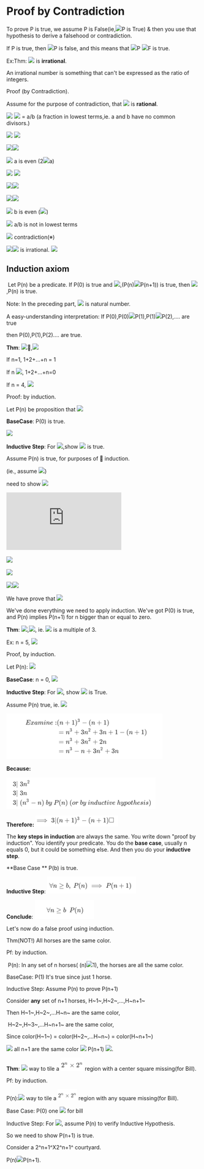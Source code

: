 # Proof by Contradiction

To prove P is true, we assume P is False(ie,![](http://latex.codecogs.com/gif.latex?\neg)P is True) & then you use that hypothesis to derive a falsehood or contradiction.

If P is true, then   ![](http://latex.codecogs.com/gif.latex?\neg)P  is false,  and this means that  ![](http://latex.codecogs.com/gif.latex?\neg)P ![](http://latex.codecogs.com/gif.latex?\implies)F is true.



Ex:Thm: ![](http://latex.codecogs.com/gif.latex?\sqrt{2}) is **irrational**.

An irrational number is something that can't be expressed as the ratio of integers.

Proof  (by Contradiction).

Assume for the purpose of contradiction,  that ![](http://latex.codecogs.com/gif.latex?\sqrt{2}) is **rational**.

![](http://latex.codecogs.com/gif.latex?\implies) ![](http://latex.codecogs.com/gif.latex?\sqrt{2}) = a/b (a fraction in lowest terms,ie. a and b have no common divisors.)

![](http://latex.codecogs.com/gif.latex?\implies) ![](http://latex.codecogs.com/gif.latex?{2=a^2/b^2})

![](http://latex.codecogs.com/gif.latex?\implies)![](http://latex.codecogs.com/gif.latex?{2b^2=a^2})

![](http://latex.codecogs.com/gif.latex?\implies) a is even  (2![](http://latex.codecogs.com/gif.latex?\mid)a)

![](http://latex.codecogs.com/gif.latex?\implies) ![](http://latex.codecogs.com/gif.latex?4\mid{a^2})

![](http://latex.codecogs.com/gif.latex?\implies)![](http://latex.codecogs.com/gif.latex?4\mid{2b^2})

![](http://latex.codecogs.com/gif.latex?\implies)![](http://latex.codecogs.com/gif.latex?\2\mid{b^2})

![](http://latex.codecogs.com/gif.latex?\implies) b is even (![](http://latex.codecogs.com/gif.latex?2\mid{b}))

![](http://latex.codecogs.com/gif.latex?\implies) a/b is not in lowest terms

![](http://latex.codecogs.com/gif.latex?\implies) contradiction(※)

![](http://latex.codecogs.com/gif.latex?\implies)![](http://latex.codecogs.com/gif.latex?\sqrt{2}) is irrational.  ![](http://latex.codecogs.com/gif.latex?\square)



## Induction axiom

​		Let P(n) be a predicate. If P(0) is true and <img src="http://latex.codecogs.com/gif.latex?\forall{n}\in\mathbb{N}"/>,(P(n)![](http://latex.codecogs.com/gif.latex?\implies)P(n+1)) is true, then ![](http://latex.codecogs.com/gif.latex?\forall{n}\in\mathbb{N}),P(n) is true.

Note: In the preceding part, ![](http://latex.codecogs.com/gif.latex?\mathbb{N}) is natural number.

A easy-understanding interpretation: If P(0),P(0)![](http://latex.codecogs.com/gif.latex?\implies)P(1),P(1)![](http://latex.codecogs.com/gif.latex?\implies)P(2),.... are true

then P(0),P(1),P(2).... are true.



**Thm**: ![](http://latex.codecogs.com/gif.latex?\forall{n}\geqslant{0}),![](http://latex.codecogs.com/gif.latex?1+2+3+...+n=\sum_{i=1}^{n}i=\sum_{.}^{1\leq{i}\leq{n}}{i}=\sum_{1\leqslant{i}\leqslant{n}}i=\frac{n(n+1)}{2})

If n=1, 1+2+...+n = 1

If n ![](http://latex.codecogs.com/gif.latex?\leq{0}), 1+2+...+n=0

If n = 4, ![](http://latex.codecogs.com/gif.latex?1+2+3+4=10=\frac{4(5)}{2})

Proof: by induction.

Let P(n) be proposition that ![](http://latex.codecogs.com/gif.latex?\sum_{i=1}^{n}i=\frac{n(n+1)}{2})

**BaseCase**:  P(0) is true.

![](http://latex.codecogs.com/gif.latex?\sum_{i=1}^{0}i=0=\frac{0(0+1)}{2})

**Inductive Step**: For ![](http://latex.codecogs.com/gif.latex?n\geq{0}),show ![](http://latex.codecogs.com/gif.latex?P(n)\implies{P(n+1)}) is true.

Assume P(n) is true, for purposes of  induction.

(ie., assume ![](http://latex.codecogs.com/gif.latex?1+2+...+n=\frac{n(n+1)}{2}))

need to show ![](http://latex.codecogs.com/gif.latex?1+2+...+n+(n+1)=\frac{(n+1)(n+2)}{2})

![](http://latex.codecogs.com/gif.latex?1+2+...+n+(n+1))

![](http://latex.codecogs.com/gif.latex?=\frac{n(n+1)}{2}+n+1)

![](http://latex.codecogs.com/gif.latex?=\frac{n^2+n+2n+2}{2})

![](http://latex.codecogs.com/gif.latex?=\frac{(n+1)(n+2)}{2})![](http://latex.codecogs.com/gif.latex?\square)

We have prove that ![](http://latex.codecogs.com/gif.latex?=\forall{n}\geq{0},P(n)\implies{P(n+1)})

We've done everything we need to apply induction.  We've got P(0) is true, and P(n) implies P(n+1) for n bigger than or equal to zero.



**Thm**: ![](http://latex.codecogs.com/gif.latex?\forall{n}\in\mathbb{N}),![](http://latex.codecogs.com/gif.latex?3\mid{n^3-n}), ie. ![](http://latex.codecogs.com/gif.latex?{n^3-n}) is a multiple of 3.

Ex: n = 5,  ![](http://latex.codecogs.com/gif.latex?3\mid{(125-5)})

Proof, by induction.

Let P(n):   ![](http://latex.codecogs.com/gif.latex?3\mid{(n^3-n)})

**BaseCase**: n = 0, ![](http://latex.codecogs.com/gif.latex?3\mid{0-0})

**Inductive Step**: For ![](http://latex.codecogs.com/gif.latex?n\geq{0}), show ![](http://latex.codecogs.com/gif.latex?P(n)\implies{P(n+1)}) is True.



Assume P(n) true, ie.  ![](http://latex.codecogs.com/gif.latex?3\mid{(n^3-n)})

<img src="./img/lect2/equation_1.png" alt="equation_1" style="zoom:50%;" />

**Because:**

<img src="./img/lect2/equation_2.png" alt="equation_2" style="zoom:50%;" />

**Therefore:** <img src="./img/lect2/equation_3.png" alt="equation_3" style="zoom:50%;" />

The **key steps in induction** are always the same. You write down "proof by induction". You identify your predicate. You do the **base case**, usually n equals 0, but it could be something else. And then you do your **inductive step**.

**Base Case **  P(b)  is true.

**Inductive Step**: <img src="./img/lect2/equation_4.png" alt="equation_4" style="zoom:50%;" />

**Conclude**:	<img src="./img/lect2/equation_5.png" alt="equation_5" style="zoom:50%;" />    

Let's now do a false proof using induction.

Thm(NOT!)   All horses are the same color.

Pf: by induction.

​	P(n): In any set of n horses( (n)![](http://latex.codecogs.com/gif.latex?\geq)1), the horses are all the same color.

BaseCase: P(1)   It's true since just 1 horse.

Inductive Step: Assume P(n) to prove P(n+1)

Consider **any** set of n+1 horses, H~1~,H~2~,...,H~n+1~

Then H~1~,H~2~,...H~n~  are the same color,

​		  H~2~,H~3~,...H~n+1~   are the same color,

Since color(H~1~) = color(H~2~,...H~n~) = color(H~n+1~)

![](http://latex.codecogs.com/gif.latex?\implies) all n+1 are the same color ![](http://latex.codecogs.com/gif.latex?\implies) P(n+1) ![](http://latex.codecogs.com/gif.latex?\square).



**Thm**:  ![](http://latex.codecogs.com/gif.latex?\forall{n}\exists)  way to tile a  <img src="./img/lect2/equation_6.png" alt="equation_6" style="zoom:50%;" /> region with a center square missing(for Bill).

Pf: by induction.

P(n):![](http://latex.codecogs.com/gif.latex?\forall{n}\exists)  way to tile a  <img src="./img/lect2/equation_6.png" alt="equation_6" style="width: 50px;" /> region with any  square missing(for Bill).

Base Case: P(0) one  ![](http://latex.codecogs.com/gif.latex?\square) for bill

Inductive Step: For ![](http://latex.codecogs.com/gif.latex?n\geq{0}), assume P(n) to verify Inductive Hypothesis.

So we need to show P(n+1) is true.

Consider a 2^n+1^X2^n+1^  courtyard.

P(n)![](http://latex.codecogs.com/gif.latex?\implies)P(n+1).









